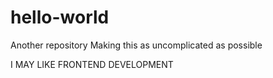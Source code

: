 # hello-world
Another repository
Making this as uncomplicated as possible

I MAY LIKE FRONTEND DEVELOPMENT
